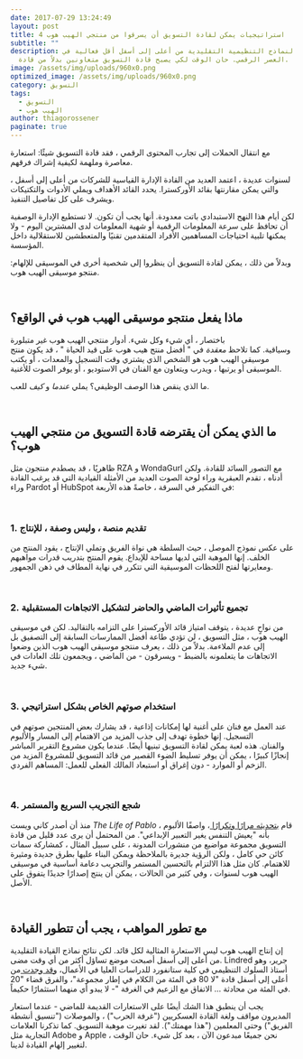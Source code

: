 ```yaml
---
date: 2017-07-29 13:24:49
layout: post
title: 4 استراتيجيات يمكن لقادة التسويق أن يسرقوا من منتجي الهيب هوب
subtitle: ""
description: أصبحت النماذج التنظيمية التقليدية من أعلى إلى أسفل أقل فعالية في
  العصر الرقمي. حان الوقت لكي يصبح قادة التسويق متعاونين بدلاً من قادة.
image: /assets/img/uploads/960x0.png
optimized_image: /assets/img/uploads/960x0.png
category: التسويق
tags:
  - التسويق
  - الهيب هوب
author: thiagorossener
paginate: true
---
```

مع انتقال الحملات إلى تجارب المحتوى الرقمي ، فقد قادة التسويق شيئًا: استعارة معاصرة وملهمة لكيفية إشراك فرقهم.

لسنوات عديدة ، اعتمد العديد من القادة الإدارة القياسية للشركات من أعلى إلى أسفل ، والتي يمكن مقارنتها بقائد الأوركسترا. يحدد القائد الأهداف ويملي الأدوات والتكتيكات ويشرف على كل تفاصيل التنفيذ.

لكن أيام هذا النهج الاستبدادي باتت معدودة. أنها يجب أن تكون. لا تستطيع الإدارة الوصفية أن تحافظ على سرعة المعلومات الرقمية أو شهية المعلومات لدى المشترين اليوم - ولا يمكنها تلبية احتياجات المساهمين الأفراد المتقدمين تقنيًا والمتعطشين للاستقلالية داخل المؤسسة.

وبدلاً من ذلك ، يمكن لقادة التسويق أن ينظروا إلى شخصية أخرى في الموسيقى للإلهام: منتجو موسيقى الهيب هوب.

 

## ماذا يفعل منتجو موسيقى الهيب هوب في الواقع؟

باختصار ، أي شيء وكل شيء. أدوار منتجي الهيب هوب غير متبلورة وسياقية. كما تلاحظ *معقدة* في " أفضل منتج هيب هوب على قيد الحياة " ، قد يكون منتج موسيقى الهيب هوب هو الشخص الذي يشتري وقت التسجيل والمعدات ، أو يكتب الموسيقى أو يرتبها ، ويدرب ويتعاون مع الفنان في الاستوديو ، أو يوفر الصوت للأغنية.

ما الذي ينقص هذا الوصف الوظيفي؟ يملي *عندما* و *كيف* للعب.

 

## ما الذي يمكن أن يقترضه قادة التسويق من منتجي الهيب هوب؟

ظاهريًا ، قد يصطدم منتجون مثل RZA و WondaGurl مع التصور السائد للقادة. ولكن أدناه ، تقدم العبقرية وراء لوحة الصوت العديد من الأمثلة القيادية التي قد يرغب القادة وراء Pardot أو HubSpot في التفكير في السرقة ، خاصةً هذه الأربعة:

 

### 1. **تقديم منصة ، وليس وصفة ، للإنتاج**

على عكس نموذج الموصل ، حيث السلطة هي نواة الفريق وتملي الإنتاج ، يقود المنتج من الخلف. إنها الموهبة التي لديها مساحة للإبداع. يقوم المنتج بتدريب قدرات مواهبهم ومعايرتها لفتح اللحظات الموسيقية التي تتكرر في نهاية المطاف في ذهن الجمهور.

 

### 2. **تجميع تأثيرات الماضي والحاضر لتشكيل الاتجاهات المستقبلية**

من نواحٍ عديدة ، يتوقف امتياز قائد الأوركسترا على التزامه بالتقاليد. لكن في موسيقى الهيب هوب ، مثل التسويق ، لن تؤدي طاعة أفضل الممارسات السابقة إلى التصفيق بل إلى عدم الملاءمة. بدلاً من ذلك ، يعرف منتجو موسيقى الهيب هوب الذين وضعوا الاتجاهات ما يتعلمونه بالضبط - ويسرقون - من الماضي ، ويجمعون تلك العادات في شيء جديد.

 

### 3. **استخدام صوتهم الخاص بشكل استراتيجي**

عند العمل مع فنان على أغنية لها إمكانات إذاعية ، قد يشارك بعض المنتجين صوتهم في التسجيل. إنها خطوة تهدف إلى جذب المزيد من الاهتمام إلى المسار والألبوم والفنان. هذه لعبة يمكن لقادة التسويق تبنيها أيضًا. عندما يكون مشروع التقرير المباشر إنجازًا كبيرًا ، يمكن أن يوفر تسليط الضوء القصير من قائد التسويق للمشروع المزيد من الزخم أو الموارد - دون إغراق أو استبعاد المالك الفعلي للعمل: المساهم الفردي.

 

### 4. **شجع التجريب السريع والمستمر**

منذ أن أصدر كاني ويست *The Life of Pablo* ، قام [بتحديثه مرارًا وتكرارًا ](https://translate.googleusercontent.com/translate_c?depth=1&hl=en&pto=aue&rurl=translate.google.com&sl=en&sp=nmt4&tl=ar&u=https://www.stereogum.com/1868554/kanye-wests-updated-the-life-of-pablo-will-reportedly-be-on-apple-music-and-spotify-this-friday/news/&usg=ALkJrhig7LxAs5IfDBdc3rGxLoV5MLD6LQ)، واصفًا الألبوم بأنه "يعيش التنفس يغير التعبير الإبداعي". من المحتمل أن يرى عدد قليل من قادة التسويق مجموعة مواضيع من منشورات المدونة ، على سبيل المثال ، كمشاركة سمات كائن حي كامل ، ولكن الرؤية جديرة بالملاحظة ويمكن البناء عليها بطرق جديدة ومثيرة للاهتمام. كان مثل هذا الالتزام بالتحسين المستمر والتجريب دعامة أساسية في موسيقى الهيب هوب لسنوات ، وفي كثير من الحالات ، يمكن أن ينتج إصدارًا جديدًا يتفوق على الأصل.

 

## **مع تطور المواهب ، يجب أن تتطور القيادة** 

إن إنتاج الهيب هوب ليس الاستعارة المثالية لكل قائد. لكن نتائج نماذج القيادة التقليدية من أعلى إلى أسفل أصبحت موضع تساؤل أكثر من أي وقت مضى. Lindred جرير، وهو أستاذ السلوك التنظيمي في كلية ستانفورد للدراسات العليا في الأعمال، [وقد وجدت ](https://translate.googleusercontent.com/translate_c?depth=1&hl=en&pto=aue&rurl=translate.google.com&sl=en&sp=nmt4&tl=ar&u=https://www.gsb.stanford.edu/insights/three-problems-top-down-teams-how-fix-them&usg=ALkJrhgulry_gcBVh1aGygZUtCPo0xHBTg)من أعلى إلى أسفل قادة "لا 80 في المئة من الكلام في إطار مجموعة"، والفرق قضاء "20 في المئة من محادثة ... الاتفاق مع الزعيم في الغرفة "- لا يبدو أي منهما استثمارًا حكيماً.

يجب أن ينطبق هذا الشك أيضًا على الاستعارات القديمة للماضي - عندما استعار المديرون مواقف ولغة القادة العسكريين ("غرفة الحرب") ، والموصلات ("تنسيق أنشطة الفريق") وحتى المعلمين ("هذا مهمتك"). لقد تغيرت موهبة التسويق. كما تذكرنا العلامات التجارية مثل Adobe و Apple ، نحن جميعًا مبدعون الآن ، بعد كل شيء. حان الوقت لتغيير إلهام القيادة لدينا.